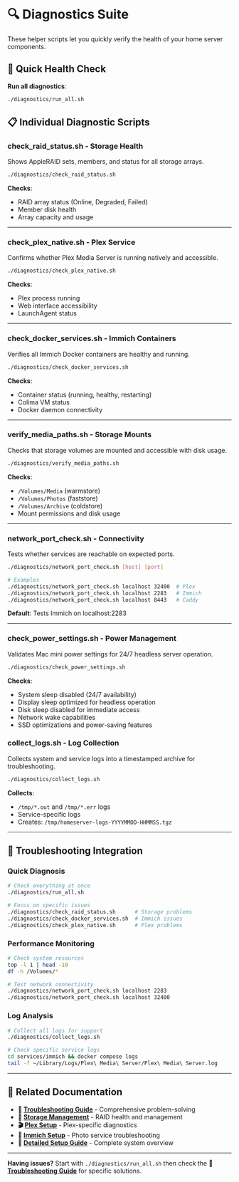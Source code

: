 
# 🔍 Diagnostics Suite

These helper scripts let you quickly verify the health of your home server components.

## 🚀 Quick Health Check

**Run all diagnostics**:
```bash
./diagnostics/run_all.sh
```

## 📋 Individual Diagnostic Scripts

### **check_raid_status.sh** - Storage Health
Shows AppleRAID sets, members, and status for all storage arrays.

```bash
./diagnostics/check_raid_status.sh
```

**Checks**:
- RAID array status (Online, Degraded, Failed)
- Member disk health
- Array capacity and usage

---

### **check_plex_native.sh** - Plex Service
Confirms whether Plex Media Server is running natively and accessible.

```bash
./diagnostics/check_plex_native.sh
```

**Checks**:
- Plex process running
- Web interface accessibility
- LaunchAgent status

---

### **check_docker_services.sh** - Immich Containers
Verifies all Immich Docker containers are healthy and running.

```bash
./diagnostics/check_docker_services.sh
```

**Checks**:
- Container status (running, healthy, restarting)
- Colima VM status
- Docker daemon connectivity

---

### **verify_media_paths.sh** - Storage Mounts
Checks that storage volumes are mounted and accessible with disk usage.

```bash
./diagnostics/verify_media_paths.sh
```

**Checks**:
- `/Volumes/Media` (warmstore)
- `/Volumes/Photos` (faststore)  
- `/Volumes/Archive` (coldstore)
- Mount permissions and disk usage

---

### **network_port_check.sh** - Connectivity
Tests whether services are reachable on expected ports.

```bash
./diagnostics/network_port_check.sh [host] [port]

# Examples
./diagnostics/network_port_check.sh localhost 32400  # Plex
./diagnostics/network_port_check.sh localhost 2283   # Immich
./diagnostics/network_port_check.sh localhost 8443   # Caddy
```

**Default**: Tests Immich on localhost:2283

---

### **check_power_settings.sh** - Power Management
Validates Mac mini power settings for 24/7 headless server operation.

```bash
./diagnostics/check_power_settings.sh
```

**Checks**:
- System sleep disabled (24/7 availability)
- Display sleep optimized for headless operation
- Disk sleep disabled for immediate access
- Network wake capabilities
- SSD optimizations and power-saving features

### **collect_logs.sh** - Log Collection
Collects system and service logs into a timestamped archive for troubleshooting.

```bash
./diagnostics/collect_logs.sh
```

**Collects**:
- `/tmp/*.out` and `/tmp/*.err` logs
- Service-specific logs
- Creates: `/tmp/homeserver-logs-YYYYMMDD-HHMMSS.tgz`

---

## 🔧 Troubleshooting Integration

### Quick Diagnosis
```bash
# Check everything at once
./diagnostics/run_all.sh

# Focus on specific issues
./diagnostics/check_raid_status.sh      # Storage problems
./diagnostics/check_docker_services.sh  # Immich issues
./diagnostics/check_plex_native.sh      # Plex problems
```

### Performance Monitoring
```bash
# Check system resources
top -l 1 | head -10
df -h /Volumes/*

# Test network connectivity
./diagnostics/network_port_check.sh localhost 2283
./diagnostics/network_port_check.sh localhost 32400
```

### Log Analysis
```bash
# Collect all logs for support
./diagnostics/collect_logs.sh

# Check specific service logs
cd services/immich && docker compose logs
tail -f ~/Library/Logs/Plex\ Media\ Server/Plex\ Media\ Server.log
```

---

## 🔗 Related Documentation

- **🔧 [Troubleshooting Guide](../docs/TROUBLESHOOTING.md)** - Comprehensive problem-solving
- **💾 [Storage Management](../docs/STORAGE.md)** - RAID health and management
- **🎬 [Plex Setup](../docs/PLEX.md)** - Plex-specific diagnostics
- **📸 [Immich Setup](../docs/IMMICH.md)** - Photo service troubleshooting
- **📖 [Detailed Setup Guide](../docs/SETUP.md)** - Complete system overview

---

**Having issues?** Start with `./diagnostics/run_all.sh` then check the **🔧 [Troubleshooting Guide](../docs/TROUBLESHOOTING.md)** for specific solutions.
